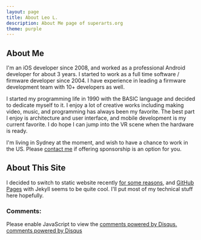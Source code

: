 ```yaml
---
layout: page
title: About Leo L.
description: About Me page of superarts.org
theme: purple
---
```


## About Me

I'm an iOS developer since 2008, and worked as a professional Android developer for about 3 years. I started to work as a full time software / firmware developer since 2004. I have experience in leading a firmware development team with 10+ developers as well.

I started my programming life in 1990 with the BASIC language and decided to dedicate myself to it. I enjoy a lot of creative works including making video, music, and programming has always been my favorite. The best part I enjoy is architecture and user interface, and mobile development is my current favorite. I do hope I can jump into the VR scene when the hardware is ready.

I'm living in Sydney at the moment, and wish to have a chance to work in the US. Please [contact me](mailto:leo@superarts.org) if offering sponsorship is an option for you.

## About This Site

I decided to switch to static website recently [for some reasons](http://superarts.github.io/LSwift/lswift/intro/gossip/2015/04/30/about-lswift-blog.html), and [GitHub Pages](http://superarts.github.io) with Jekyll seems to be quite cool. I'll put most of my technical stuff here hopefully.

### Comments:

<div id="disqus_thread"></div>
<script type="text/javascript">
  /* * * CONFIGURATION VARIABLES: EDIT BEFORE PASTING INTO YOUR WEBPAGE * * */
  var disqus_shortname = '{{site.disqushandler}}';

  /* * * DON'T EDIT BELOW THIS LINE * * */
  (function() {
      var dsq = document.createElement('script'); dsq.type = 'text/javascript'; dsq.async = true;
      dsq.src = '//' + disqus_shortname + '.disqus.com/embed.js';
      (document.getElementsByTagName('head')[0] || document.getElementsByTagName('body')[0]).appendChild(dsq);
  })();
</script>
<noscript>Please enable JavaScript to view the <a href="http://disqus.com/?ref_noscript">comments powered by Disqus.</a></noscript>
<a href="http://disqus.com" class="dsq-brlink">comments powered by <span class="logo-disqus">Disqus</span></a>
